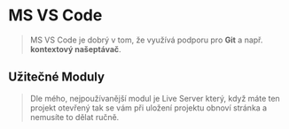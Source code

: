 # MS VS Code
> MS VS Code je dobrý v tom, že využívá podporu pro **Git** a např. **kontextový našeptávač**.

## Užitečné Moduly
 > Dle mého, nejpoužívanější modul je Live Server který, když máte ten projekt otevřený tak se vám při uložení projektu obnoví stránka a nemusíte to dělat ručně.
